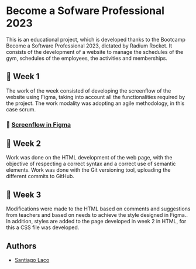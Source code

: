 # Become a Sofware Professional 2023

This is an educational project, which is developed thanks to the Bootcamp Become a Software Professional 2023,
dictated by Radium Rocket. It consists of the development of a website to manage the schedules of the gym, schedules of the employees, the activities and memberships.

## :date: Week 1

The work of the week consisted of developing the screenflow of the website using Figma, taking into account all the functionalities required by the project. The work modality was adopting an agile methodology, in this case scrum.

### :link: [Screenflow in Figma](https://www.figma.com/file/q7xbVOHjKu9ofdssX15Jve/UI-kit-RR---B?node-id=41-4&t=i8FwVDkfHtokmkrZ-0)

## :date: Week 2

Work was done on the HTML development of the web page, with the objective of respecting a correct syntax and a correct use of semantic elements. Work was done with the Git versioning tool, uploading the different commits to GitHub.

## :date: Week 3

Modifications were made to the HTML based on comments and suggestions from teachers and based on needs to achieve the style designed in Figma.. In addition, styles are added to the page developed in week 2 in HTML, for this a CSS file was developed.

## Authors

- [Santiago Laco](https://www.github.com/santiagolaco)
